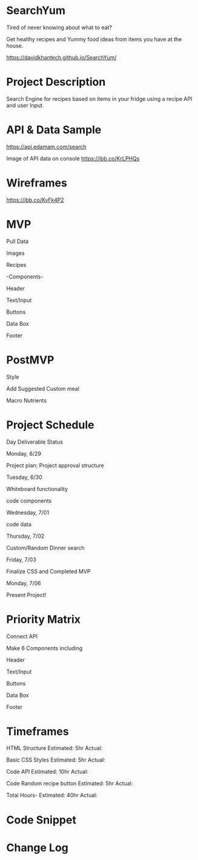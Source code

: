 # SearchYum

Tired of never knowing about what to eat?

Get healthy recipes and Yummy food ideas from items you have at the house.

https://davidkhantech.github.io/SearchYum/

# Project Description

Search Engine for recipes based on items in your fridge using a recipe API and user Input.

# API & Data Sample

https://api.edamam.com/search

Image of API data on console
https://ibb.co/KrLPHQs

# Wireframes

https://ibb.co/KyFk4P2

# MVP

Pull Data

Images

Recipes

-Components-

Header

Text/Input

Buttons

Data Box

Footer

# PostMVP

Style

Add Suggested Custom meal

Macro Nutrients

# Project Schedule

Day Deliverable Status

Monday, 6/29

Project plan; Project approval structure

Tuesday, 6/30

Whiteboard functionality

code components

Wednesday, 7/01

code data

Thursday, 7/02

Custom/Random Dinner search

Friday, 7/03

Finalize CSS and Completed MVP

Monday, 7/06

Present Project!

# Priority Matrix

Connect API

Make 6 Components including

Header

Text/Input

Buttons

Data Box

Footer

# Timeframes

HTML Structure Estimated: 5hr Actual:

Basic CSS Styles Estimated: 5hr Actual:

Code API Estimated: 10hr Actual:

Code Random recipe button Estimated: 5hr Actual:

Total Hours- Estimated: 40hr Actual:

# Code Snippet

<!-- const data = async () => {

const result = await axios.get(url);

console.log(result);

};

return (

<>

<h1 onClick={data}>SearchYum</h1>

</>

);

}

export default App; -->

# Change Log
